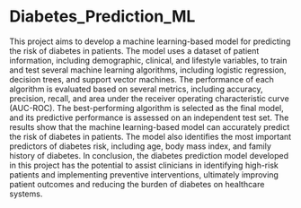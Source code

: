 # Diabetes_Prediction_ML
 
This project aims to develop a machine learning-based model for predicting the risk of diabetes in patients. The
model uses a dataset of patient information, including demographic, clinical, and lifestyle variables, to train and test
several machine learning algorithms, including logistic regression, decision trees, and support vector machines. The
performance of each algorithm is evaluated based on several metrics, including accuracy, precision, recall, and area
under the receiver operating characteristic curve (AUC-ROC). The best-performing algorithm is selected as the final
model, and its predictive performance is assessed on an independent test set.
The results show that the machine learning-based model can accurately predict the risk of diabetes in patients. The
model also identifies the most important predictors of diabetes risk, including age, body mass index, and family
history of diabetes.
In conclusion, the diabetes prediction model developed in this project has the potential to assist clinicians in
identifying high-risk patients and implementing preventive interventions, ultimately improving patient outcomes
and reducing the burden of diabetes on healthcare systems.

